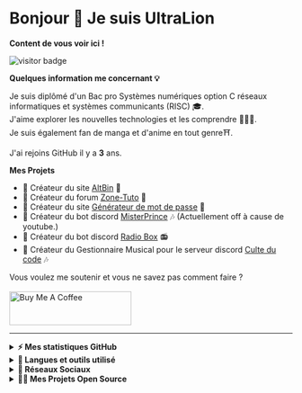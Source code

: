 # Bonjour 👋 Je suis UltraLion

<b align="center">Content de vous voir ici !</b>
<br>
<p><img src="https://visitor-badge.glitch.me/badge?page_id=UltraLionfr" alt="visitor badge"/> </p>

<b align="center">Quelques information me concernant 💡</b>
<p>Je suis diplômé d'un Bac pro Systèmes numériques option C réseaux informatiques et systèmes communicants (RISC) 🎓.
<br>
J'aime explorer les nouvelles technologies et les comprendre 👨🏻‍💻.
<br>
Je suis également fan de manga et d'anime en tout genre⛩️.
</p>


J'ai rejoins GitHub il y a **3** ans.

**Mes Projets**
- 💼 Créateur du site [AltBin](https://altbin.dev) 📝
- 💼 Créateur du forum [Zone-Tuto](https://zone-tuto.fr/) 👥
- 💼 Créateur du site [Générateur de mot de passe](https://generateur-de-mot-de-passe.eu) 🔐
- 🤖 Créateur du bot discord [MisterPrince](https://misterprince.net) 🎶 (Actuellement off à cause de youtube.)
- 🤖 Créateur du bot discord [Radio Box](https://radio-box.fr) 📻
- 🤖 Créateur du Gestionnaire Musical pour le serveur discord [Culte du code](https://www.culte-du-code.fr) 🎶

Vous voulez me soutenir et vous ne savez pas comment faire ?
<br>
<br>
<a href="https://www.buymeacoffee.com/ultralion" target="_blank"><img src="https://cdn.buymeacoffee.com/buttons/v2/default-yellow.png" alt="Buy Me A Coffee" height="60px" width="217px" ></a>

---
<details>
 <summary><b> ⚡ Mes statistiques GitHub </b></summary>
 <br/>
 <img height="180em" src="https://github-readme-stats.vercel.app/api?username=UltraLionfr&theme=dark&show_icons=true" />
 <img height="180em" src="https://github-readme-stats.vercel.app/api/top-langs/?username=UltraLionfr&layout=compact&theme=dark" />
</details>
<details>
<summary><b> 🚀 Langues et outils utilisé </b></summary>
<p align="center">
<b align="center">👨‍💻 Programmation</b>
<br>
<br>
  <a href="https://ultralion.xyz">
    <img src="https://skillicons.dev/icons?i=js,html,css,php,bots,bash,python,c&perline=10" />
  </a>
</p>

<p align="center">
<b align="center">🕹️ Outils</b>
<br>
<br>
<a href="https://ultralion.xyz"><img src="https://skillicons.dev/icons?i=cloudflare,discord,vscode,raspberrypi,github,git&perline=10" /></a>
<a href="https://ultralion.xyz" target="_blank"><img height="50" src="https://cdn.ultralion.xyz/storage/img/mRemoteNG.png"></img></a>
<a href="https://ultralion.xyz" target="_blank"><img height="50" src="https://cdn.ultralion.xyz/storage/img/FileZilla.png"></img></a>
<a href="https://ultralion.xyz" target="_blank"><img height="50" src="https://cdn.ultralion.xyz/storage/img/winscp.png"></img></a>
<a href="https://ultralion.xyz" target="_blank"><img height="50" src="https://cdn.ultralion.xyz/storage/img/sublime_text.png"></img></a>
<a href="https://ultralion.xyz" target="_blank"><img height="50" src="https://cdn.ultralion.xyz/storage/img/Virtualbox.png"></img></a>
</p>

<p align="center">
<b align="center">🛠️ BackEnd</b>
<br>
<br>
<a href="https://ultralion.xyz"><img src="https://skillicons.dev/icons?i=docker,nodejs&perline=10" /></a>
<a href="https://ultralion.xyz" target="_blank"><img height="50" src="https://cdn.ultralion.xyz/storage/img/apache.png"></img></a>
</p>

<p align="center">
<b align="center">💾 Systeme d'Exploitation</b>
<br>
<br>
<a href="https://ultralion.xyz"><img src="https://skillicons.dev/icons?i=linux" /></a>
<a href="https://ultralion.xyz" target="_blank"><img height="50" src="https://cdn.ultralion.xyz/storage/img/windows10.png"></img></a>
</p>
</details>
<details>
 <summary><b> 🔗 Réseaux Sociaux </b></summary>
 <br/>
<a href="https://ultralion.xyz" target="_blank"><img height="50" src="https://cdn.ultralion.xyz/storage/img/logo.gif"></img></a>
<a href="mailto:ultralionfr@gmail.com?subject=[GitHub]%20Contact%20for%20..." title="Mail" target="_blank"><img alt="Mail" height="45" src="https://cdn.ultralion.xyz/storage/img/gmail.png"></img></a>
<a href="https://twitter.com/UltraLion__"><img src="https://skillicons.dev/icons?i=twitter" /></a>
<br>
</div>
   <a href="https://discord.com/users/281113457833672706" target="_blank">
      <img src="https://lanyard-profile-readme.vercel.app/api/281113457833672706">
   </a>
</div>
</details>

<details>
  <summary><b>👨‍🚀 Mes Projets Open Source</b></summary>

  <br />
  <table>
    <thead align="center">
      <tr border: none;>
        <td><b>💻 Projets</b></td>
        <td><b>🌟 Stars</b></td>
        <td><b>🍴 Forks</b></td>
        <td><b>🐛 Issues</b></td>
        <td><b>🔔 Pull Requests</b></td>
        <td><b>👨‍💻 Language</b></td>
      </tr>
    </thead>
    <tbody>
      <tr>
	      <td><a href="https://github.com/UltraLionfr/WebSite-Template-Maintenance"><b>🌐 WebSite Template Maintenance</b></a></td>
        <td><img alt="Stars" src="https://img.shields.io/github/stars/UltraLionfr/WebSite-Template-Maintenance?style=flat-square&labelColor=343b41"/></td>
        <td><img alt="Forks" src="https://img.shields.io/github/forks/UltraLionfr/WebSite-Template-Maintenance?style=flat-square&labelColor=343b41"/></td>
        <td><img alt="Issues" src="https://img.shields.io/github/issues/UltraLionfr/WebSite-Template-Maintenance?style=flat-square"/></td>
        <td><img alt="Pull Requests" src="https://img.shields.io/github/issues-pr/UltraLionfr/WebSite-Template-Maintenance?style=flat-square"/></td>
        <td><img alt="Language" src="https://img.shields.io/github/languages/top/UltraLionfr/WebSite-Template-Maintenance?style=flat-square"/></td>
      </tr>
      <tr>
	      <td><a href="https://github.com/UltraLionfr/discord-bot-v12-template"><b>📁 Discord Bot V12 Template</b></a></td>
        <td><img alt="Stars" src="https://img.shields.io/github/stars/UltraLionfr/discord-bot-v12-template?style=flat-square&labelColor=343b41"/></td>
        <td><img alt="Forks" src="https://img.shields.io/github/forks/UltraLionfr/discord-bot-v12-template?style=flat-square&labelColor=343b41"/></td>
        <td><img alt="Issues" src="https://img.shields.io/github/issues/UltraLionfr/discord-bot-v12-template?style=flat-square"/></td>
        <td><img alt="Pull Requests" src="https://img.shields.io/github/issues-pr/UltraLionfr/discord-bot-v12-template?style=flat-square"/></td>
        <td><img alt="Language" src="https://img.shields.io/github/languages/top/UltraLionfr/discord-bot-v12-template?label=javascript&style=flat-square"/></td>
      </tr>
      <tr>
	      <td><a href="https://github.com/UltraLionfr/Script-Installation-NodeJS"><b>👨🏻‍💻 Script Installation NodeJS</b></a></td>
        <td><img alt="Stars" src="https://img.shields.io/github/stars/UltraLionfr/Script-Installation-NodeJS?style=flat-square&labelColor=343b41"/></td>
        <td><img alt="Forks" src="https://img.shields.io/github/forks/UltraLionfr/Script-Installation-NodeJS?style=flat-square&labelColor=343b41"/></td>
        <td><img alt="Issues" src="https://img.shields.io/github/issues/UltraLionfr/Script-Installation-NodeJS?style=flat-square"/></td>
        <td><img alt="Pull Requests" src="https://img.shields.io/github/issues-pr/UltraLionfr/Script-Installation-NodeJS?style=flat-square"/></td>
        <td><img alt="Language" src="https://img.shields.io/github/languages/top/UltraLionfr/Script-Installation-NodeJS?style=flat-square"/></td> 
      </tr>
    </tbody>
  </table>
  <br />
</details>
